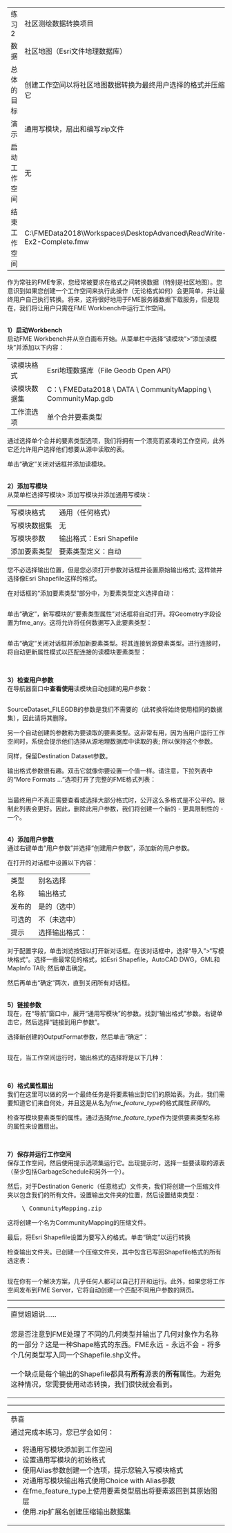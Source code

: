   <div id="readme" class="readme blob instapaper_body">
    <article class="markdown-body entry-content" itemprop="text">
<table>
<tbody><tr>
<td>
<i></i><font style="vertical-align: inherit;"><font style="vertical-align: inherit;">
练习2
</font></font></td>
<td><font style="vertical-align: inherit;"><font style="vertical-align: inherit;">
社区测绘数据转换项目
</font></font></td>
</tr>
<tr>
<td><font style="vertical-align: inherit;"><font style="vertical-align: inherit;">数据</font></font></td>
<td><font style="vertical-align: inherit;"><font style="vertical-align: inherit;">社区地图（Esri文件地理数据库）</font></font></td>
</tr>
<tr>
<td><font style="vertical-align: inherit;"><font style="vertical-align: inherit;">总体的目标</font></font></td>
<td><font style="vertical-align: inherit;"><font style="vertical-align: inherit;">创建工作空间以将社区地图数据转换为最终用户选择的格式并压缩它</font></font></td>
</tr>
<tr>
<td><font style="vertical-align: inherit;"><font style="vertical-align: inherit;">演示</font></font></td>
<td><font style="vertical-align: inherit;"><font style="vertical-align: inherit;">通用写模块，扇出和编写zip文件</font></font></td>
</tr>
<tr>
<td><font style="vertical-align: inherit;"><font style="vertical-align: inherit;">启动工作空间</font></font></td>
<td><font style="vertical-align: inherit;"><font style="vertical-align: inherit;">无</font></font></td>
</tr>
<tr>
<td><font style="vertical-align: inherit;"><font style="vertical-align: inherit;">结束工作空间</font></font></td>
<td><font style="vertical-align: inherit;"><font style="vertical-align: inherit;">C:\FMEData2018\Workspaces\DesktopAdvanced\ReadWrite-Ex2-Complete.fmw</font></font></td>
</tr>
</tbody></table>
<p><font style="vertical-align: inherit;"><font style="vertical-align: inherit;">作为常驻的FME专家，您经常被要求在格式之间转换数据（特别是社区地图）。</font><font style="vertical-align: inherit;">您意识到如果您创建一个工作空间来执行此操作（无论格式如何）会更简单，并让最终用户自己执行转换。</font><font style="vertical-align: inherit;">将来，这将很好地用于FME服务器数据下载服务，但是现在，我们将让用户只需在FME Workbench中运行工作空间。</font></font></p>
<p><br><strong><font style="vertical-align: inherit;"><font style="vertical-align: inherit;">1）启动Workbench</font></font></strong>
<br><font style="vertical-align: inherit;"><font style="vertical-align: inherit;">启动FME Workbench并从空白画布开始。</font><font style="vertical-align: inherit;">从菜单栏中选择“读模块”&gt;“添加读模块”并添加以下内容：</font></font></p>
<table>
<tbody><tr>
<td><font style="vertical-align: inherit;"><font style="vertical-align: inherit;">读模块格式</font></font></td>
<td><font style="vertical-align: inherit;"><font style="vertical-align: inherit;">Esri地理数据库（File Geodb Open API）</font></font></td>
</tr>
<tr>
<td><font style="vertical-align: inherit;"><font style="vertical-align: inherit;">读模块数据集</font></font></td>
<td><font style="vertical-align: inherit;"><font style="vertical-align: inherit;">C：\ FMEData2018 \ DATA \ CommunityMapping \ CommunityMap.gdb</font></font></td>
</tr>
<tr>
<td><font style="vertical-align: inherit;"><font style="vertical-align: inherit;">工作流选项</font></font></td>
<td><font style="vertical-align: inherit;"><font style="vertical-align: inherit;">单个合并要素类型</font></font></td>
</tr>
</tbody></table>
<p><font style="vertical-align: inherit;"><font style="vertical-align: inherit;">通过选择单个合并的要素类型选项，我们将拥有一个漂亮而紧凑的工作空间，此外它还允许用户选择他们想要从源中读取的表。</font></font></p>
<p><font style="vertical-align: inherit;"><font style="vertical-align: inherit;">单击“确定”关闭对话框并添加读模块。</font></font></p>
<p><br><strong><font style="vertical-align: inherit;"><font style="vertical-align: inherit;">2）添加写模块</font></font></strong>
<br><font style="vertical-align: inherit;"><font style="vertical-align: inherit;">从菜单栏选择写模块&gt; 添加写模块并添加通用写模块：</font></font></p>
<table>
<tbody><tr>
<td><font style="vertical-align: inherit;"><font style="vertical-align: inherit;">写模块格式</font></font></td>
<td><font style="vertical-align: inherit;"><font style="vertical-align: inherit;">通用（任何格式）</font></font></td>
</tr>
<tr>
<td><font style="vertical-align: inherit;"><font style="vertical-align: inherit;">写模块数据集</font></font></td>
<td><font style="vertical-align: inherit;"><font style="vertical-align: inherit;">无</font></font></td>
</tr>
<tr>
<td><font style="vertical-align: inherit;"><font style="vertical-align: inherit;">写模块参数</font></font></td>
<td><font style="vertical-align: inherit;"><font style="vertical-align: inherit;">输出格式：Esri Shapefile</font></font></td>
</tr>
<tr>
<td><font style="vertical-align: inherit;"><font style="vertical-align: inherit;">添加要素类型</font></font></td>
<td><font style="vertical-align: inherit;"><font style="vertical-align: inherit;">要素类型定义：自动</font></font></td>
</tr>
</tbody></table>
<p><font style="vertical-align: inherit;"><font style="vertical-align: inherit;">您不必选择输出位置，但是您必须打开参数对话框并设置原始输出格式; </font><font style="vertical-align: inherit;">这样做并选择像Esri Shapefile这样的格式。</font></font></p>
<p><font style="vertical-align: inherit;"><font style="vertical-align: inherit;">在对话框的“添加要素类型”部分中，为要素类型定义选择自动：</font></font></p>
<p><a target="_blank" href="https://github.com/safesoftware/FMETraining/blob/Desktop-Advanced-2018/DesktopAdvanced3AdvancedR%2BW/Images/Img3.209.Ex2.GenericReaderDialogs.png"><img src="./Images/Img3.209.Ex2.GenericReaderDialogs.png" alt="" style="max-width:100%;"></a></p>
<p><font style="vertical-align: inherit;"><font style="vertical-align: inherit;">单击“确定”，新写模块的“要素类型属性”对话框将自动打开。</font><font style="vertical-align: inherit;">将Geometry字段设置为fme_any。</font><font style="vertical-align: inherit;">这将允许将任何数据写入此要素类型：</font></font></p>
<p><a target="_blank" href="https://github.com/safesoftware/FMETraining/blob/Desktop-Advanced-2018/DesktopAdvanced3AdvancedR%2BW/Images/Img3.210.Ex2.ShapefileGeometry.png"><img src="./Images/Img3.210.Ex2.ShapefileGeometry.png" alt="" style="max-width:100%;"></a></p>
<p><font style="vertical-align: inherit;"><font style="vertical-align: inherit;">单击“确定”关闭对话框并添加新要素类型。</font><font style="vertical-align: inherit;">将其连接到源要素类型。</font><font style="vertical-align: inherit;">进行连接时，将自动更新属性模式以匹配连接的读模块要素类型：</font></font></p>
<p><a target="_blank" href="https://github.com/safesoftware/FMETraining/blob/Desktop-Advanced-2018/DesktopAdvanced3AdvancedR%2BW/Images/Img3.211.Ex2.InitialWorkspace.png"><img src="./Images/Img3.211.Ex2.InitialWorkspace.png" alt="" style="max-width:100%;"></a></p>
<p><br><strong><font style="vertical-align: inherit;"><font style="vertical-align: inherit;">3）检查用户参数</font></font></strong>
<br><font style="vertical-align: inherit;"><font style="vertical-align: inherit;">在导航器窗口中</font><strong><font style="vertical-align: inherit;">查看使用</font></strong><font style="vertical-align: inherit;">读模块自动创建的用户参数：</font></font></p>
<p><a target="_blank" href="https://github.com/safesoftware/FMETraining/blob/Desktop-Advanced-2018/DesktopAdvanced3AdvancedR%2BW/Images/Img3.212.Ex2.InitialUserParams.png"><img src="./Images/Img3.212.Ex2.InitialUserParams.png" alt="" style="max-width:100%;"></a></p>
<p><font style="vertical-align: inherit;"><font style="vertical-align: inherit;">SourceDataset_FILEGDB的参数是我们不需要的（此转换将始终使用相同的数据集），因此请将其删除。</font></font></p>
<p><font style="vertical-align: inherit;"><font style="vertical-align: inherit;">另一个自动创建的参数称为要读取的要素类型。</font><font style="vertical-align: inherit;">这非常有用，因为当用户运行工作空间时，系统会提示他们选择从源地理数据库中读取的表; </font><font style="vertical-align: inherit;">所以保持这个参数。</font></font></p>
<p><font style="vertical-align: inherit;"><font style="vertical-align: inherit;">同样，保留Destination Dataset参数。</font></font></p>
<p><font style="vertical-align: inherit;"><font style="vertical-align: inherit;">输出格式参数很有趣。</font><font style="vertical-align: inherit;">双击它就像你要设置一个值一样。</font><font style="vertical-align: inherit;">请注意，下拉列表中的“More Formats ...”选项打开了完整的FME格式列表：</font></font></p>
<p><a target="_blank" href="https://github.com/safesoftware/FMETraining/blob/Desktop-Advanced-2018/DesktopAdvanced3AdvancedR%2BW/Images/Img3.213.Ex2.OutputFormatParam.png"><img src="./Images/Img3.213.Ex2.OutputFormatParam.png" alt="" style="max-width:100%;"></a></p>
<p><font style="vertical-align: inherit;"><font style="vertical-align: inherit;">当最终用户不真正需要查看或选择大部分格式时，公开这么多格式是不公平的。</font><font style="vertical-align: inherit;">限制此列表会更好。</font><font style="vertical-align: inherit;">因此，删除此用户参数，我们将创建一个新的 - 更具限制性的 - 一个。</font></font></p>
<p><br><strong><font style="vertical-align: inherit;"><font style="vertical-align: inherit;">4）添加用户参数</font></font></strong>
<br><font style="vertical-align: inherit;"><font style="vertical-align: inherit;">通过右键单击“用户参数”并选择“创建用户参数”，添加新的用户参数。</font></font></p>
<p><font style="vertical-align: inherit;"><font style="vertical-align: inherit;">在打开的对话框中设置以下内容：</font></font></p>
<table>
<tbody><tr>
<td><font style="vertical-align: inherit;"><font style="vertical-align: inherit;">类型</font></font></td>
<td><font style="vertical-align: inherit;"><font style="vertical-align: inherit;">别名选择</font></font></td>
</tr>
<tr>
<td><font style="vertical-align: inherit;"><font style="vertical-align: inherit;">名称</font></font></td>
<td><font style="vertical-align: inherit;"><font style="vertical-align: inherit;">输出格式</font></font></td>
</tr>
<tr>
<td><font style="vertical-align: inherit;"><font style="vertical-align: inherit;">发布的</font></font></td>
<td><font style="vertical-align: inherit;"><font style="vertical-align: inherit;">是的（选中）</font></font></td>
</tr>
<tr>
<td><font style="vertical-align: inherit;"><font style="vertical-align: inherit;">可选的</font></font></td>
<td><font style="vertical-align: inherit;"><font style="vertical-align: inherit;">不（未选中）</font></font></td>
</tr>
<tr>
<td><font style="vertical-align: inherit;"><font style="vertical-align: inherit;">提示</font></font></td>
<td><font style="vertical-align: inherit;"><font style="vertical-align: inherit;">选择输出格式：</font></font></td>
</tr>
</tbody></table>
<p><font style="vertical-align: inherit;"><font style="vertical-align: inherit;">对于配置字段，单击浏览按钮以打开新对话框。</font><font style="vertical-align: inherit;">在该对话框中，选择“导入”&gt;“写模块格式”。</font><font style="vertical-align: inherit;">选择一些最常见的格式，如Esri Shapefile，AutoCAD DWG，GML和MapInfo TAB; </font><font style="vertical-align: inherit;">然后单击确定。</font></font></p>
<p><font style="vertical-align: inherit;"><font style="vertical-align: inherit;">然后再单击“确定”两次，直到关闭所有对话框。</font></font></p>
<p><br><strong><font style="vertical-align: inherit;"><font style="vertical-align: inherit;">5）链接参数</font></font></strong>
<br><font style="vertical-align: inherit;"><font style="vertical-align: inherit;">现在，在“导航”窗口中，展开“通用写模块”的参数。</font><font style="vertical-align: inherit;">找到“输出格式”参数。</font><font style="vertical-align: inherit;">右键单击它，然后选择“链接到用户参数”。</font></font></p>
<p><font style="vertical-align: inherit;"><font style="vertical-align: inherit;">选择新创建的OutputFormat参数，然后单击“确定”：</font></font></p>
<p><a target="_blank" href="https://github.com/safesoftware/FMETraining/blob/Desktop-Advanced-2018/DesktopAdvanced3AdvancedR%2BW/Images/Img3.214.Ex2.LinkUserParams.png"><img src="./Images/Img3.214.Ex2.LinkUserParams.png" alt="" style="max-width:100%;"></a></p>
<p><font style="vertical-align: inherit;"><font style="vertical-align: inherit;">现在，当工作空间运行时，输出格式的选择将是以下几种：</font></font></p>
<p><a target="_blank" href="https://github.com/safesoftware/FMETraining/blob/Desktop-Advanced-2018/DesktopAdvanced3AdvancedR%2BW/Images/Img3.215.Ex2.OutputFormats.png"><img src="./Images/Img3.215.Ex2.OutputFormats.png" alt="" style="max-width:100%;"></a></p>
<p><br><strong><font style="vertical-align: inherit;"><font style="vertical-align: inherit;">6）格式属性扇出</font></font></strong>
<br><font style="vertical-align: inherit;"><font style="vertical-align: inherit;"></font><strong><font style="vertical-align: inherit;"></font></strong><font style="vertical-align: inherit;">我们在这里可以做的另一个最终任务是将要素输出到它们的原始表。</font><font style="vertical-align: inherit;">为此，我们需要知道它们来自何处，并且这是从名为</font></font><em><font style="vertical-align: inherit;"><font style="vertical-align: inherit;">fme_feature_type</font></font></em><font style="vertical-align: inherit;"><font style="vertical-align: inherit;">的格式属性</font><em><font style="vertical-align: inherit;">获得的</font></em><font style="vertical-align: inherit;">。</font></font></p>
<p><font style="vertical-align: inherit;"><font style="vertical-align: inherit;">检查写模块要素类型的属性。</font><font style="vertical-align: inherit;">通过选择</font></font><em><font style="vertical-align: inherit;"><font style="vertical-align: inherit;">fme_feature_type</font></font></em><font style="vertical-align: inherit;"><font style="vertical-align: inherit;">作为提供要素类型名称的属性来</font><font style="vertical-align: inherit;">设置扇出</font><font style="vertical-align: inherit;">。</font></font></p>
<p><a target="_blank" href="https://github.com/safesoftware/FMETraining/blob/Desktop-Advanced-2018/DesktopAdvanced3AdvancedR%2BW/Images/Img3.216.Ex2.FanoutByFeatureType.png"><img src="./Images/Img3.216.Ex2.FanoutByFeatureType.png" alt="" style="max-width:100%;"></a></p>
<p><br><strong><font style="vertical-align: inherit;"><font style="vertical-align: inherit;">7）保存并运行工作空间</font></font></strong>
<br><font style="vertical-align: inherit;"><font style="vertical-align: inherit;">保存工作空间，然后使用提示选项集运行它。</font><font style="vertical-align: inherit;">出现提示时，选择一些要读取的源表（至少包括GarbageSchedule和另外一个）。</font></font></p>
<p><font style="vertical-align: inherit;"><font style="vertical-align: inherit;">然后，对于Destination Generic（任意格式）文件夹，我们将创建一个压缩文件夹以包含我们的所有文件。</font><font style="vertical-align: inherit;">设置输出文件夹的位置，然后设置结束类型：</font></font></p>
<pre><font style="vertical-align: inherit;"><font style="vertical-align: inherit;">    \ CommunityMapping.zip
</font></font></pre>
<p><font style="vertical-align: inherit;"><font style="vertical-align: inherit;">这将创建一个名为CommunityMapping的压缩文件。</font></font></p>
<p><font style="vertical-align: inherit;"><font style="vertical-align: inherit;">最后，将Esri Shapefile设置为要写入的格式。</font><font style="vertical-align: inherit;">单击“确定”以运行转换</font></font></p>
<p><font style="vertical-align: inherit;"><font style="vertical-align: inherit;">检查输出文件夹。</font><font style="vertical-align: inherit;">已创建一个压缩文件夹，其中包含已写回Shapefile格式的所有选定表：</font></font></p>
<p><a target="_blank" href="https://github.com/safesoftware/FMETraining/blob/Desktop-Advanced-2018/DesktopAdvanced3AdvancedR%2BW/Images/Img3.217.Ex2.OutputDatasets.png"><img src="./Images/Img3.217.Ex2.OutputDatasets.png" alt="" style="max-width:100%;"></a></p>
<p><font style="vertical-align: inherit;"><font style="vertical-align: inherit;">现在你有一个解决方案，几乎任何人都可以自己打开和运行。</font><font style="vertical-align: inherit;">此外，如果您将工作空间发布到FME Server，它将自动创建一个匹配不同用户参数的网页。</font></font></p>
<hr>
<table>
<tbody><tr>
<td>
<i></i><font style="vertical-align: inherit;"><font style="vertical-align: inherit;">
直觉姐姐说......
</font></font></td>
</tr>
<tr>
<td><font style="vertical-align: inherit;"><font style="vertical-align: inherit;">

您是否注意到FME处理了不同的几何类型并输出了几何对象作为名称的一部分？</font><font style="vertical-align: inherit;">这是一种Shape格式的东西。</font><font style="vertical-align: inherit;">FME永远 - 永远不会 - 将多个几何类型写入同一个Shapefile.shp文件。
</font></font><br><br><font style="vertical-align: inherit;"><font style="vertical-align: inherit;">一个缺点是每个输出的Shapefile都具有</font></font><strong><font style="vertical-align: inherit;"><font style="vertical-align: inherit;">所有</font></font></strong><font style="vertical-align: inherit;"><font style="vertical-align: inherit;">源表</font><font style="vertical-align: inherit;">的</font></font><strong><font style="vertical-align: inherit;"><font style="vertical-align: inherit;">所有</font></font></strong><font style="vertical-align: inherit;"><font style="vertical-align: inherit;">属性</font><font style="vertical-align: inherit;">。</font><font style="vertical-align: inherit;">为避免这种情况，您需要使用动态转换，我们很快就会看到。

</font></font></td>
</tr>
</tbody></table>
<hr>
 
<table>
<tbody><tr>
<td>
<i></i><font style="vertical-align: inherit;"><font style="vertical-align: inherit;">
恭喜
</font></font></td>
</tr>
<tr>
<td><font style="vertical-align: inherit;"><font style="vertical-align: inherit;">
通过完成本练习，您已学会如何：
</font></font><ul>
<li><font style="vertical-align: inherit;"><font style="vertical-align: inherit;">将通用写模块添加到工作空间</font></font></li>
<li><font style="vertical-align: inherit;"><font style="vertical-align: inherit;">设置通用写模块的初始格式</font></font></li>
<li><font style="vertical-align: inherit;"><font style="vertical-align: inherit;">使用Alias参数创建一个选项，提示您输入写模块格式</font></font></li>
<li><font style="vertical-align: inherit;"><font style="vertical-align: inherit;">对通用写模块输出格式使用Choice with Alias参数</font></font></li>
<li><font style="vertical-align: inherit;"><font style="vertical-align: inherit;">在fme_feature_type上使用要素类型扇出将要素返回到其原始图层</font></font></li>
<li><font style="vertical-align: inherit;"><font style="vertical-align: inherit;">使用.zip扩展名创建压缩输出数据集</font></font></li>
</ul></td>
</tr>
</tbody></table>
</article>
 </div>
</body></html>
